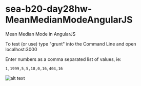 sea-b20-day28hw-MeanMedianModeAngularJS
=======================================

Mean Median Mode in AngularJS

To test (or use) type "grunt" into the Command Line and open localhost:3000

Enter numbers as a comma separated list of values, ie:

``` 1,1999,5,5,18,0,16,404,16 ```

![alt text](screenshots/mmmangular.png "Mean, Median, and Mode... with Backbone!")
